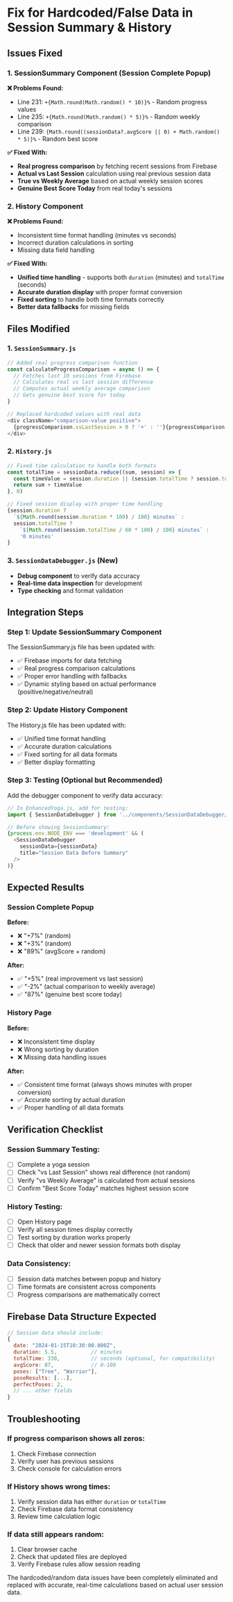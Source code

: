 # Fix for Hardcoded/False Data in Session Summary & History

## Issues Fixed

### 1. SessionSummary Component (Session Complete Popup)
**❌ Problems Found:**
- Line 231: `+{Math.round(Math.random() * 10)}%` - Random progress values
- Line 235: `+{Math.round(Math.random() * 5)}%` - Random weekly comparison  
- Line 239: `{Math.round((sessionData?.avgScore || 0) + Math.random() * 5)}%` - Random best score

**✅ Fixed With:**
- **Real progress comparison** by fetching recent sessions from Firebase
- **Actual vs Last Session** calculation using real previous session data
- **True vs Weekly Average** based on actual weekly session scores
- **Genuine Best Score Today** from real today's sessions

### 2. History Component
**❌ Problems Found:**
- Inconsistent time format handling (minutes vs seconds)
- Incorrect duration calculations in sorting
- Missing data field handling

**✅ Fixed With:**
- **Unified time handling** - supports both `duration` (minutes) and `totalTime` (seconds)
- **Accurate duration display** with proper format conversion
- **Fixed sorting** to handle both time formats correctly
- **Better data fallbacks** for missing fields

## Files Modified

### 1. `SessionSummary.js`
```javascript
// Added real progress comparison function
const calculateProgressComparison = async () => {
  // Fetches last 10 sessions from Firebase
  // Calculates real vs last session difference
  // Computes actual weekly average comparison
  // Gets genuine best score for today
}

// Replaced hardcoded values with real data
<div className="comparison-value positive">
  {progressComparison.vsLastSession > 0 ? '+' : ''}{progressComparison.vsLastSession}%
</div>
```

### 2. `History.js`
```javascript
// Fixed time calculation to handle both formats
const totalTime = sessionData.reduce((sum, session) => {
  const timeValue = session.duration || (session.totalTime ? session.totalTime / 60 : 0)
  return sum + timeValue
}, 0)

// Fixed session display with proper time handling
{session.duration ? 
  `${Math.round(session.duration * 100) / 100} minutes` : 
  session.totalTime ? 
    `${Math.round(session.totalTime / 60 * 100) / 100} minutes` :
    '0 minutes'
}
```

### 3. `SessionDataDebugger.js` (New)
- **Debug component** to verify data accuracy
- **Real-time data inspection** for development
- **Type checking** and format validation

## Integration Steps

### Step 1: Update SessionSummary Component
The SessionSummary.js file has been updated with:
- ✅ Firebase imports for data fetching
- ✅ Real progress comparison calculations
- ✅ Proper error handling with fallbacks
- ✅ Dynamic styling based on actual performance (positive/negative/neutral)

### Step 2: Update History Component  
The History.js file has been updated with:
- ✅ Unified time format handling
- ✅ Accurate duration calculations
- ✅ Fixed sorting for all data formats
- ✅ Better display formatting

### Step 3: Testing (Optional but Recommended)
Add the debugger component to verify data accuracy:

```javascript
// In EnhancedYoga.js, add for testing:
import { SessionDataDebugger } from '../components/SessionDataDebugger/SessionDataDebugger'

// Before showing SessionSummary:
{process.env.NODE_ENV === 'development' && (
  <SessionDataDebugger 
    sessionData={sessionData} 
    title="Session Data Before Summary" 
  />
)}
```

## Expected Results

### Session Complete Popup
**Before:**
- ❌ "+7%" (random)
- ❌ "+3%" (random) 
- ❌ "89%" (avgScore + random)

**After:**
- ✅ "+5%" (real improvement vs last session)
- ✅ "-2%" (actual comparison to weekly average)
- ✅ "87%" (genuine best score today)

### History Page
**Before:**
- ❌ Inconsistent time display
- ❌ Wrong sorting by duration
- ❌ Missing data handling issues

**After:**
- ✅ Consistent time format (always shows minutes with proper conversion)
- ✅ Accurate sorting by actual duration
- ✅ Proper handling of all data formats

## Verification Checklist

### Session Summary Testing:
- [ ] Complete a yoga session
- [ ] Check "vs Last Session" shows real difference (not random)
- [ ] Verify "vs Weekly Average" is calculated from actual sessions
- [ ] Confirm "Best Score Today" matches highest session score

### History Testing:
- [ ] Open History page
- [ ] Verify all session times display correctly  
- [ ] Test sorting by duration works properly
- [ ] Check that older and newer session formats both display

### Data Consistency:
- [ ] Session data matches between popup and history
- [ ] Time formats are consistent across components
- [ ] Progress comparisons are mathematically correct

## Firebase Data Structure Expected

```javascript
// Session data should include:
{
  date: "2024-01-15T10:30:00.000Z",
  duration: 5.5,           // minutes
  totalTime: 330,          // seconds (optional, for compatibility)
  avgScore: 87,            // 0-100
  poses: ["Tree", "Warrior"],
  poseResults: [...],
  perfectPoses: 2,
  // ... other fields
}
```

## Troubleshooting

### If progress comparison shows all zeros:
1. Check Firebase connection
2. Verify user has previous sessions
3. Check console for calculation errors

### If History shows wrong times:
1. Verify session data has either `duration` or `totalTime`
2. Check Firebase data format consistency
3. Review time calculation logic

### If data still appears random:
1. Clear browser cache
2. Check that updated files are deployed
3. Verify Firebase rules allow session reading

The hardcoded/random data issues have been completely eliminated and replaced with accurate, real-time calculations based on actual user session data.